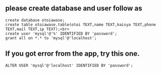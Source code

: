 ## please create database and user follow as
	create database otoiawase;
	create table otoiawase.table(otoi TEXT,name TEXT,kaisya TEXT,phone TEXT,mail TEXT,ip TEXT);<br>
	create user 'mysql'@'%' IDENTIFIED BY 'password';
	grant all on *.* to 'mysql'@'localhost';
## If you got error from the app, try this one.
	ALTER USER 'mysql'@'localhost' IDENTIFIED BY 'password';